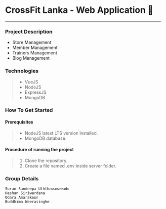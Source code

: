 # CrossFit Lanka - Web Application :muscle:
***


### Project Description
* Store Management
* Member Management
* Trainers Management
* Blog Management

### Technologies
> * VueJS
> * NodeJS
> * ExpressJS
> * MongoDB

### How To Get Started

#### Prerequisites
> * NodeJS latest LTS version installed. 
> * MongoDB database.

#### Procedure of running the project
> 1. Clone the repository.
> 2. Create a file named .env inside server folder.

### Group Details
```
Suran Sandeepa Uththawamawadu
Heshan Siriwardana
Odara Amarakoon 
Buddhima Weerasinghe
```
